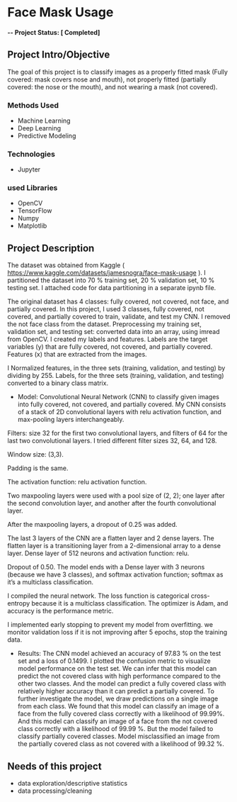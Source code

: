 # Face Mask Usage

#### -- Project Status: [ Completed]

## Project Intro/Objective
The goal of this project is to classify images as a properly fitted mask (Fully covered: mask covers nose and mouth), not properly fitted (partially covered: the nose or the mouth), and not wearing a mask (not covered).

### Methods Used
* Machine Learning
* Deep Learning
* Predictive Modeling


### Technologies
* Jupyter 

### used Libraries
* OpenCV
*  TensorFlow
* Numpy
* Matplotlib

## Project Description

The dataset was obtained from Kaggle ( https://www.kaggle.com/datasets/jamesnogra/face-mask-usage ). I partitioned the dataset into 70 % training set, 20 % validation set, 10 % testing set. I attached code for data partitioning in a separate ipynb file.

The original dataset has 4 classes: fully covered, not covered, not face, and partially covered. In this project, I used 3 classes, fully covered, not covered, and partially covered to train, validate, and test my CNN. I removed the not face class from the dataset.
Preprocessing my training set, validation set, and testing set: converted data into an array, using imread from OpenCV.
I created my labels and features. Labels are the target variables (y) that are fully covered, not covered, and partially covered. Features (x) that are extracted from the images.

I Normalized features, in the three sets (training, validation, and testing) by dividing by 255. Labels, for the three sets (training, validation, and testing) converted to a binary class matrix.

* Model: 
Convolutional Neural Network (CNN) to classify given images into fully covered, not covered, and partially covered. My CNN consists of a stack of 2D convolutional layers with relu activation function, and max-pooling layers interchangeably.

Filters: size 32 for the first two convolutional layers, and filters of 64 for the last two convolutional layers. I tried different filter sizes 32, 64, and 128. 

Window size: (3,3). 

Padding is the same. 

The activation function: relu activation function. 

Two maxpooling layers were used with a pool size of (2, 2); one layer after the second convolution layer, and another after the fourth convolutional layer.
 
 After the maxpooling layers, a dropout of 0.25 was added.

The last 3 layers of the CNN are a flatten layer and 2 dense layers. The flatten layer is a transitioning layer from a 2-dimensional array to a dense layer. 
Dense layer of 512 neurons and activation function: relu. 

Dropout of 0.50. The model ends with a Dense layer with 3 neurons (because we have 3 classes), and softmax activation function; softmax as it’s a multiclass classification.

I compiled the neural network. The loss function is categorical cross-entropy because it is a multiclass classification. The optimizer is Adam, and accuracy is the performance metric.

I implemented early stopping to prevent my model from overfitting. we monitor validation loss if it is not improving after 5 epochs, stop the training data.

* Results: 
The CNN model achieved an accuracy of 97.83 % on the test set and a loss of 0.1499. I plotted the confusion metric to visualize model performance on the test set. We can infer that this model can predict the not covered class with high performance compared to the other two classes. And the model can predict a fully covered class with relatively higher accuracy than it can predict a partially covered. To further investigate the model, we draw predictions on a single image from each class. We found that this model can classify an image of a face from the fully covered class correctly with a likelihood of 99.99%. And this model can classify an image of a face from the not covered class correctly with a likelihood of 99.99 %. But the model failed to classify partially covered classes. Model misclassified an image from the partially covered class as not covered with a likelihood of 99.32 %.


## Needs of this project

- data exploration/descriptive statistics
- data processing/cleaning



